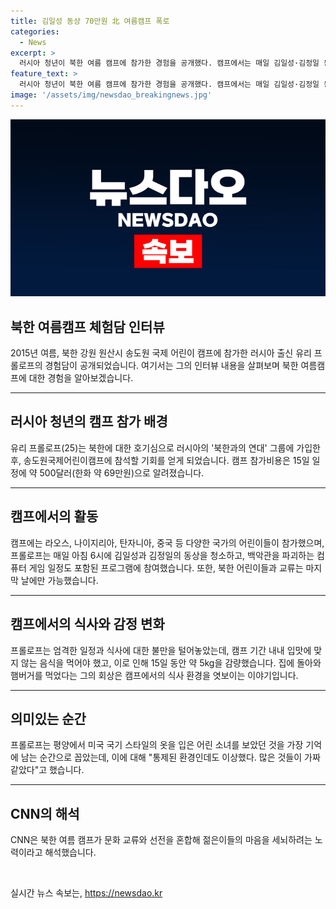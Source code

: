 ```yaml
---
title: 김일성 동상 70만원 北 여름캠프 폭로
categories:
  - News
excerpt: >
  러시아 청년이 북한 여름 캠프에 참가한 경험을 공개했다. 캠프에서는 매일 김일성·김정일 동상 청소부터 백악관 파괴 컴퓨터 게임까지 다채로운 활동이 이뤄졌다. 이에 러시아 출신 인터뷰 대상자는 엄격한 일정과 강력한 통제에 불만을 터뜨리고, 음식 부족으로 5kg을 빼는 등 힘든 경험을 전했다. 이에 CNN은 북한 여름 캠프가 문화 교류와 선전을 혼합한 마케팅 노력으로 해석했다.
feature_text: >
  러시아 청년이 북한 여름 캠프에 참가한 경험을 공개했다. 캠프에서는 매일 김일성·김정일 동상 청소부터 백악관 파괴 컴퓨터 게임까지 다채로운 활동이 이뤄졌다. 이에 러시아 출신 인터뷰 대상자는 엄격한 일정과 강력한 통제에 불만을 터뜨리고, 음식 부족으로 5kg을 빼는 등 힘든 경험을 전했다. 이에 CNN은 북한 여름 캠프가 문화 교류와 선전을 혼합한 마케팅 노력으로 해석했다.
image: '/assets/img/newsdao_breakingnews.jpg'
---
```


<p><img src="/assets/img/newsdao_breakingnews.jpg" alt="firstkoreanews 속보" /></p>

<h2 data-ke-size="size26">북한 여름캠프 체험담 인터뷰</h2>

<p data-ke-size="size16">2015년 여름, 북한 강원 원산시 송도원 국제 어린이 캠프에 참가한 러시아 출신 유리 프롤로프의 경험담이 공개되었습니다. 여기서는 그의 인터뷰 내용을 살펴보며 북한 여름캠프에 대한 경험을 알아보겠습니다.</p>

<hr>

<h2 data-ke-size="size24">러시아 청년의 캠프 참가 배경</h2>

<p data-ke-size="size16">유리 프롤로프(25)는 북한에 대한 호기심으로 러시아의 '북한과의 연대' 그룹에 가입한 후, 송도원국제어린이캠프에 참석할 기회를 얻게 되었습니다. 캠프 참가비용은 15일 일정에 약 500달러(한화 약 69만원)으로 알려졌습니다.</p>

<hr>

<h2 data-ke-size="size24">캠프에서의 활동</h2>

<p data-ke-size="size16">캠프에는 라오스, 나이지리아, 탄자니아, 중국 등 다양한 국가의 어린이들이 참가했으며, 프롤로프는 매일 아침 6시에 김일성과 김정일의 동상을 청소하고, 백악관을 파괴하는 컴퓨터 게임 일정도 포함된 프로그램에 참여했습니다. 또한, 북한 어린이들과 교류는 마지막 날에만 가능했습니다.</p>

<hr>

<h2 data-ke-size="size24">캠프에서의 식사와 감정 변화</h2>

<p data-ke-size="size16">프롤로프는 엄격한 일정과 식사에 대한 불만을 털어놓았는데, 캠프 기간 내내 입맛에 맞지 않는 음식을 먹어야 했고, 이로 인해 15일 동안 약 5kg을 감량했습니다. 집에 돌아와 햄버거를 먹었다는 그의 회상은 캠프에서의 식사 환경을 엿보이는 이야기입니다.</p>

<hr>

<h2 data-ke-size="size24">의미있는 순간</h2>

<p data-ke-size="size16">프롤로프는 평양에서 미국 국기 스타일의 옷을 입은 어린 소녀를 보았던 것을 가장 기억에 남는 순간으로 꼽았는데, 이에 대해 "통제된 환경인데도 이상했다. 많은 것들이 가짜 같았다"고 했습니다.</p>

<hr>

<h2 data-ke-size="size24">CNN의 해석</h2>

<p data-ke-size="size16">CNN은 북한 여름 캠프가 문화 교류와 선전을 혼합해 젊은이들의 마음을 세뇌하려는 노력이라고 해석했습니다.</p>

<p data-ke-size="size16">&nbsp;</p>
실시간 뉴스 속보는, <a href="https://newsdao.kr" rel="dofollow">https://newsdao.kr</a>


